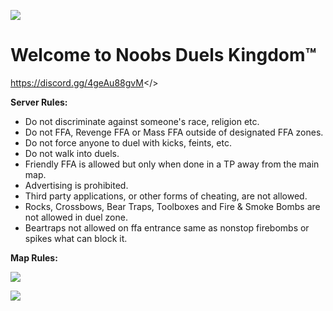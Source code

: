 ![](https://github.com/user-attachments/assets/ef299903-b718-4b26-959f-36e100620d70)

# Welcome to Noobs Duels Kingdom™

<a id="Click Here to Join Noobs Duels Kingdom™ Discord Server">https://discord.gg/4geAu88gvM</>

**Server Rules:**
* Do not discriminate against someone's race, religion etc.
* Do not FFA, Revenge FFA or Mass FFA outside of designated FFA zones.
* Do not force anyone to duel with kicks, feints, etc.
* Do not walk into duels.
* Friendly FFA is allowed but only when done in a TP away from the main map.
* Advertising is prohibited.
* Third party applications, or other forms of cheating, are not allowed.
* Rocks, Crossbows, Bear Traps, Toolboxes and Fire & Smoke Bombs are not allowed in duel zone.
* Beartraps not allowed on ffa entrance same as nonstop firebombs or spikes what can block it.

**Map Rules:**

![](https://github.com/user-attachments/assets/6cc07765-be8e-4142-84cf-a629b998aaa6)


![](https://github.com/user-attachments/assets/2588641c-8db5-484a-b437-22a9c8c64b28)
